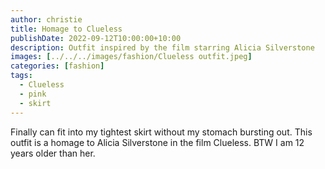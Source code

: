 ```yaml
---
author: christie
title: Homage to Clueless
publishDate: 2022-09-12T10:00:00+10:00
description: Outfit inspired by the film starring Alicia Silverstone
images: [../../../images/fashion/Clueless outfit.jpeg]
categories: [fashion]
tags:
  - Clueless
  - pink
  - skirt
---
```


Finally can fit into my tightest skirt without my stomach bursting out. This outfit is a homage to Alicia Silverstone in the film Clueless. BTW I am 12 years older than her.
